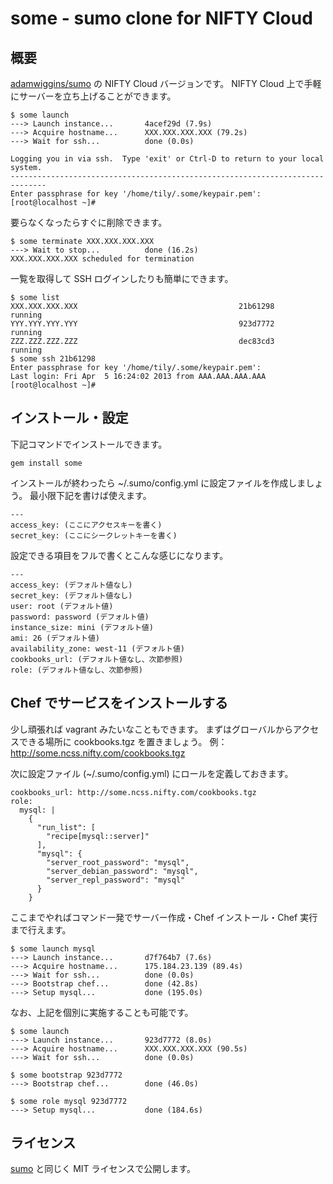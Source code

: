 # some - sumo clone for NIFTY Cloud

## 概要

[adamwiggins/sumo](http://github.com/adamwiggins/sumo) の NIFTY Cloud バージョンです。
NIFTY Cloud 上で手軽にサーバーを立ち上げることができます。

    $ some launch
    ---> Launch instance...       4acef29d (7.9s)
    ---> Acquire hostname...      XXX.XXX.XXX.XXX (79.2s)
    ---> Wait for ssh...          done (0.0s)
    
    Logging you in via ssh.  Type 'exit' or Ctrl-D to return to your local system.
    ------------------------------------------------------------------------------
    Enter passphrase for key '/home/tily/.some/keypair.pem':
    [root@localhost ~]#

要らなくなったらすぐに削除できます。

    $ some terminate XXX.XXX.XXX.XXX
    ---> Wait to stop...          done (16.2s)
    XXX.XXX.XXX.XXX scheduled for termination

一覧を取得して SSH ログインしたりも簡単にできます。

    $ some list
    XXX.XXX.XXX.XXX                                    21b61298     running
    YYY.YYY.YYY.YYY                                    923d7772     running
    ZZZ.ZZZ.ZZZ.ZZZ                                    dec83cd3     running
    $ some ssh 21b61298
    Enter passphrase for key '/home/tily/.some/keypair.pem':
    Last login: Fri Apr  5 16:24:02 2013 from AAA.AAA.AAA.AAA
    [root@localhost ~]#

## インストール・設定

下記コマンドでインストールできます。

    gem install some

インストールが終わったら ~/.sumo/config.yml に設定ファイルを作成しましょう。
最小限下記を書けば使えます。

    ---
    access_key: (ここにアクセスキーを書く)
    secret_key: (ここにシークレットキーを書く)

設定できる項目をフルで書くとこんな感じになります。

    ---
    access_key: (デフォルト値なし)
    secret_key: (デフォルト値なし)
    user: root (デフォルト値)
    password: password (デフォルト値)
    instance_size: mini (デフォルト値)
    ami: 26 (デフォルト値)
    availability_zone: west-11 (デフォルト値)
    cookbooks_url: (デフォルト値なし、次節参照)
    role: (デフォルト値なし、次節参照)

## Chef でサービスをインストールする

少し頑張れば vagrant みたいなこともできます。
まずはグローバルからアクセスできる場所に cookbooks.tgz を置きましょう。
例：http://some.ncss.nifty.com/cookbooks.tgz

次に設定ファイル (~/.sumo/config.yml) にロールを定義しておきます。

    cookbooks_url: http://some.ncss.nifty.com/cookbooks.tgz
    role:
      mysql: |
        {
          "run_list": [
            "recipe[mysql::server]"
          ],
          "mysql": {
            "server_root_password": "mysql",
            "server_debian_password": "mysql",
            "server_repl_password": "mysql"
          }
        }

ここまでやればコマンド一発でサーバー作成・Chef インストール・Chef 実行まで行えます。

    $ some launch mysql
    ---> Launch instance...       d7f764b7 (7.6s)
    ---> Acquire hostname...      175.184.23.139 (89.4s)
    ---> Wait for ssh...          done (0.0s)
    ---> Bootstrap chef...        done (42.8s)
    ---> Setup mysql...           done (195.0s)

なお、上記を個別に実施することも可能です。

    $ some launch
    ---> Launch instance...       923d7772 (8.0s)
    ---> Acquire hostname...      XXX.XXX.XXX.XXX (90.5s)
    ---> Wait for ssh...          done (0.0s)
    
    $ some bootstrap 923d7772
    ---> Bootstrap chef...        done (46.0s)
    
    $ some role mysql 923d7772
    ---> Setup mysql...           done (184.6s)

## ライセンス

[sumo](http://github.com/adamwiggins/sumo) と同じく MIT ライセンスで公開します。
